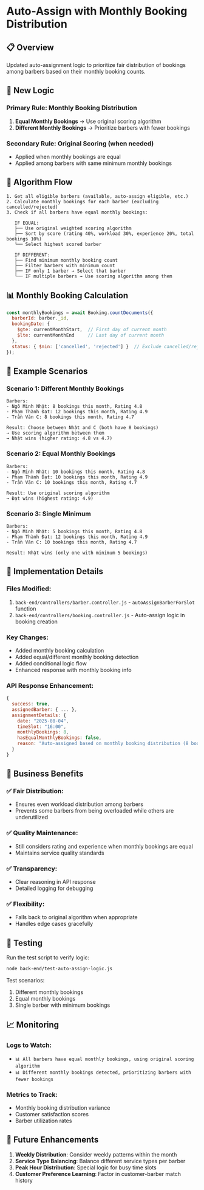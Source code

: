 # Auto-Assign with Monthly Booking Distribution

## 📋 Overview

Updated auto-assignment logic to prioritize fair distribution of bookings among barbers based on their monthly booking counts.

## 🎯 New Logic

### **Primary Rule: Monthly Booking Distribution**
1. **Equal Monthly Bookings** → Use original scoring algorithm
2. **Different Monthly Bookings** → Prioritize barbers with fewer bookings

### **Secondary Rule: Original Scoring (when needed)**
- Applied when monthly bookings are equal
- Applied among barbers with same minimum monthly bookings

## 🔄 Algorithm Flow

```
1. Get all eligible barbers (available, auto-assign eligible, etc.)
2. Calculate monthly bookings for each barber (excluding cancelled/rejected)
3. Check if all barbers have equal monthly bookings:

   IF EQUAL:
   ├── Use original weighted scoring algorithm
   ├── Sort by score (rating 40%, workload 30%, experience 20%, total bookings 10%)
   └── Select highest scored barber

   IF DIFFERENT:
   ├── Find minimum monthly booking count
   ├── Filter barbers with minimum count
   ├── IF only 1 barber → Select that barber
   └── IF multiple barbers → Use scoring algorithm among them
```

## 📊 Monthly Booking Calculation

```javascript
const monthlyBookings = await Booking.countDocuments({
  barberId: barber._id,
  bookingDate: {
    $gte: currentMonthStart,  // First day of current month
    $lte: currentMonthEnd     // Last day of current month
  },
  status: { $nin: ['cancelled', 'rejected'] }  // Exclude cancelled/rejected
});
```

## 🎯 Example Scenarios

### **Scenario 1: Different Monthly Bookings**
```
Barbers:
- Ngô Minh Nhật: 8 bookings this month, Rating 4.8
- Phạm Thành Đạt: 12 bookings this month, Rating 4.9
- Trần Văn C: 8 bookings this month, Rating 4.7

Result: Choose between Nhật and C (both have 8 bookings)
→ Use scoring algorithm between them
→ Nhật wins (higher rating: 4.8 vs 4.7)
```

### **Scenario 2: Equal Monthly Bookings**
```
Barbers:
- Ngô Minh Nhật: 10 bookings this month, Rating 4.8
- Phạm Thành Đạt: 10 bookings this month, Rating 4.9
- Trần Văn C: 10 bookings this month, Rating 4.7

Result: Use original scoring algorithm
→ Đạt wins (highest rating: 4.9)
```

### **Scenario 3: Single Minimum**
```
Barbers:
- Ngô Minh Nhật: 5 bookings this month, Rating 4.8
- Phạm Thành Đạt: 12 bookings this month, Rating 4.9
- Trần Văn C: 10 bookings this month, Rating 4.7

Result: Nhật wins (only one with minimum 5 bookings)
```

## 🔧 Implementation Details

### **Files Modified:**
1. `back-end/controllers/barber.controller.js` - `autoAssignBarberForSlot` function
2. `back-end/controllers/booking.controller.js` - Auto-assign logic in booking creation

### **Key Changes:**
- Added monthly booking calculation
- Added equal/different monthly booking detection
- Added conditional logic flow
- Enhanced response with monthly booking info

### **API Response Enhancement:**
```javascript
{
  success: true,
  assignedBarber: { ... },
  assignmentDetails: {
    date: "2025-08-04",
    timeSlot: "16:00",
    monthlyBookings: 8,
    hasEqualMonthlyBookings: false,
    reason: "Auto-assigned based on monthly booking distribution (8 bookings this month)"
  }
}
```

## 🎯 Business Benefits

### **✅ Fair Distribution:**
- Ensures even workload distribution among barbers
- Prevents some barbers from being overloaded while others are underutilized

### **✅ Quality Maintenance:**
- Still considers rating and experience when monthly bookings are equal
- Maintains service quality standards

### **✅ Transparency:**
- Clear reasoning in API response
- Detailed logging for debugging

### **✅ Flexibility:**
- Falls back to original algorithm when appropriate
- Handles edge cases gracefully

## 🧪 Testing

Run the test script to verify logic:
```bash
node back-end/test-auto-assign-logic.js
```

Test scenarios:
1. Different monthly bookings
2. Equal monthly bookings  
3. Single barber with minimum bookings

## 📈 Monitoring

### **Logs to Watch:**
- `📊 All barbers have equal monthly bookings, using original scoring algorithm`
- `📊 Different monthly bookings detected, prioritizing barbers with fewer bookings`

### **Metrics to Track:**
- Monthly booking distribution variance
- Customer satisfaction scores
- Barber utilization rates

## 🔄 Future Enhancements

1. **Weekly Distribution**: Consider weekly patterns within the month
2. **Service Type Balancing**: Balance different service types per barber
3. **Peak Hour Distribution**: Special logic for busy time slots
4. **Customer Preference Learning**: Factor in customer-barber match history
